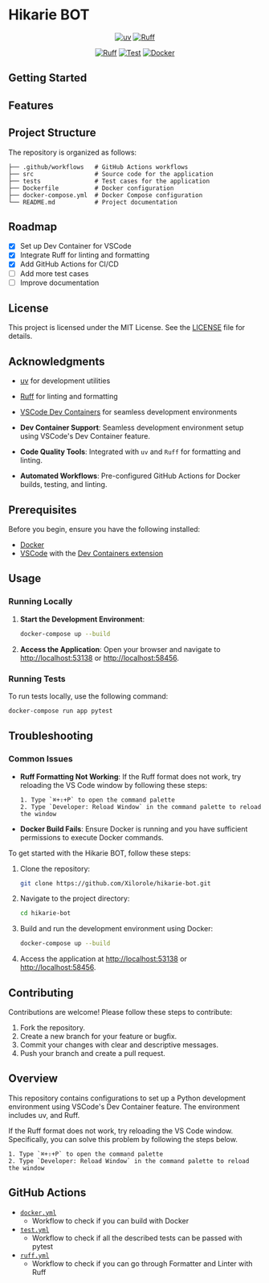 # Hikarie BOT

<div align="center">

[![uv](https://img.shields.io/endpoint?url=https://raw.githubusercontent.com/astral-sh/uv/main/assets/badge/v0.json)](https://github.com/astral-sh/uv)
[![Ruff](https://img.shields.io/endpoint?url=https://raw.githubusercontent.com/astral-sh/ruff/main/assets/badge/v2.json)](https://github.com/astral-sh/ruff)

[![Ruff](https://github.com/Xilorole/hikarie-bot/actions/workflows/ruff.yml/badge.svg)](https://github.com/Xilorole/hikarie-bot/actions/workflows/ruff.yml)
[![Test](https://github.com/Xilorole/hikarie-bot/actions/workflows/test.yml/badge.svg)](https://github.com/Xilorole/hikarie-bot/actions/workflows/test.yml)
[![Docker](https://github.com/Xilorole/hikarie-bot/actions/workflows/docker.yml/badge.svg)](https://github.com/Xilorole/hikarie-bot/actions/workflows/docker.yml)

</div>

## Getting Started
## Features
## Project Structure

The repository is organized as follows:

```
├── .github/workflows   # GitHub Actions workflows
├── src                 # Source code for the application
├── tests               # Test cases for the application
├── Dockerfile          # Docker configuration
├── docker-compose.yml  # Docker Compose configuration
└── README.md           # Project documentation
```

## Roadmap

- [x] Set up Dev Container for VSCode
- [x] Integrate Ruff for linting and formatting
- [x] Add GitHub Actions for CI/CD
- [ ] Add more test cases
- [ ] Improve documentation

## License

This project is licensed under the MIT License. See the [LICENSE](LICENSE) file for details.

## Acknowledgments

- [uv](https://github.com/astral-sh/uv) for development utilities
- [Ruff](https://github.com/astral-sh/ruff) for linting and formatting
- [VSCode Dev Containers](https://code.visualstudio.com/docs/remote/containers) for seamless development environments

- **Dev Container Support**: Seamless development environment setup using VSCode's Dev Container feature.
- **Code Quality Tools**: Integrated with `uv` and `Ruff` for formatting and linting.
- **Automated Workflows**: Pre-configured GitHub Actions for Docker builds, testing, and linting.

## Prerequisites

Before you begin, ensure you have the following installed:

- [Docker](https://www.docker.com/)
- [VSCode](https://code.visualstudio.com/) with the [Dev Containers extension](https://marketplace.visualstudio.com/items?itemName=ms-vscode-remote.remote-containers)

## Usage

### Running Locally

1. **Start the Development Environment**:
   ```bash
   docker-compose up --build
   ```

2. **Access the Application**:
   Open your browser and navigate to [http://localhost:53138](http://localhost:53138) or [http://localhost:58456](http://localhost:58456).

### Running Tests

To run tests locally, use the following command:
```bash
docker-compose run app pytest
```

## Troubleshooting

### Common Issues

- **Ruff Formatting Not Working**:
  If the Ruff format does not work, try reloading the VS Code window by following these steps:
  ```plaintext
  1. Type `⌘+⇧+P` to open the command palette
  2. Type `Developer: Reload Window` in the command palette to reload the window
  ```

- **Docker Build Fails**:
  Ensure Docker is running and you have sufficient permissions to execute Docker commands.

To get started with the Hikarie BOT, follow these steps:

1. Clone the repository:
   ```bash
   git clone https://github.com/Xilorole/hikarie-bot.git
   ```

2. Navigate to the project directory:
   ```bash
   cd hikarie-bot
   ```

3. Build and run the development environment using Docker:
   ```bash
   docker-compose up --build
   ```

4. Access the application at [http://localhost:53138](http://localhost:53138) or [http://localhost:58456](http://localhost:58456).

## Contributing

Contributions are welcome! Please follow these steps to contribute:

1. Fork the repository.
2. Create a new branch for your feature or bugfix.
3. Commit your changes with clear and descriptive messages.
4. Push your branch and create a pull request.
## Overview
This repository contains configurations to set up a Python development environment using VSCode's Dev Container feature.
The environment includes uv, and Ruff.

If the Ruff format does not work, try reloading the VS Code window.
Specifically, you can solve this problem by following the steps below.

```plaintext
1. Type `⌘+⇧+P` to open the command palette
2. Type `Developer: Reload Window` in the command palette to reload the window
```

## GitHub Actions
- [`docker.yml`](.github/workflows/docker.yml)
  - Workflow to check if you can build with Docker
- [`test.yml`](.github/workflows/test.yml)
  - Workflow to check if all the described tests can be passed with pytest
- [`ruff.yml`](.github/workflows/ruff.yml)
  - Workflow to check if you can go through Formatter and Linter with Ruff
